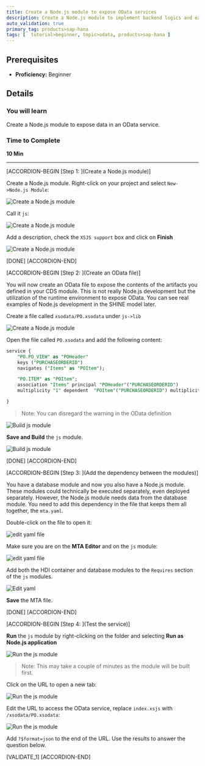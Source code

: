 ```yaml
---
title: Create a Node.js module to expose OData services
description: Create a Node.js module to implement backend logics and expose OData services
auto_validation: true
primary_tag: products>sap-hana
tags: [  tutorial>beginner, topic>odata, products>sap-hana ]
---
```


## Prerequisites
 - **Proficiency:** Beginner

## Details
### You will learn  
Create a Node.js module to expose data in an OData service.

### Time to Complete
**10 Min**

---

[ACCORDION-BEGIN [Step 1: ](Create a Node.js module)]

Create a Node.js module. Right-click on your project and select `New->Node.js Module`:

![Create a Node.js module](1.png)

Call it `js`:

![Create a Node.js module](2.png)

Add a description, check the `XSJS support` box and click on **Finish**

![Create a Node.js module](3.png)

[DONE]
[ACCORDION-END]

[ACCORDION-BEGIN [Step 2: ](Create an OData file)]

You will now create an OData file to expose the contents of the artifacts you defined in your CDS module. This is not really Node.js development but the utilization of the runtime environment to expose OData. You can see real examples of Node.js development in the SHINE model later.

Create a file called `xsodata/PO.xsodata` under `js->lib`

![Create a Node.js module](odata.png)

Open the file called `PO.xsodata` and add the following content:

```sql
service {
	"PO.PO_VIEW" as "POHeader"
	keys ("PURCHASEORDERID")
	navigates ("Items" as "POItem");

	"PO.ITEM" as "POItem";
	association "Items" principal "POHeader"("PURCHASEORDERID")
	multiplicity "1" dependent  "POItem"("PURCHASEORDERID") multiplicity "*";

}
```

>Note: You can disregard the warning in the OData definition

![Build js module](error.png)

**Save and Build** the `js` module.

![Build js module](10.png)

[DONE]
[ACCORDION-END]

[ACCORDION-BEGIN [Step 3: ](Add the dependency between the modules)]

You have a database module and now you also have a Node.js module. These modules could technically be executed separately, even deployed separately. However, the Node.js module needs data from the database module. You need to add this dependency in the file that keeps them all together, the `mta.yaml`.

Double-click on the file to open it:

![edit yaml file](11.png)

Make sure you are on the **MTA Editor** and on the `js` module:

![edit yaml file](12.png)

Add both the HDI container and database modules to the `Requires` section of the `js` modules.

![Edit yaml](7.png)

**Save** the MTA file.

[DONE]
[ACCORDION-END]


[ACCORDION-BEGIN [Step 4: ](Test the service)]

**Run** the `js` module by right-clicking on the folder and selecting **Run as Node.js application**

![Run the js module](13.png)

>Note: This may take a couple of minutes as the module will be built first.

Click on the URL to open a new tab:

![Run the js module](8.png)

Edit the URL to access the OData service, replace `index.xsjs` with `/xsodata/PO.xsodata`:

![Run the js module](9.png)

Add `?$format=json` to the end of the URL. Use the results to answer the question below.

[VALIDATE_1]
[ACCORDION-END]
